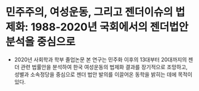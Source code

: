 # 민주주의, 여성운동, 그리고 젠더이슈의 법제화: 1988-2020년 국회에서의 젠더법안 분석을 중심으로

- 2020년 사회학과 학부 졸업논문 
본 연구는 민주화 이후의 13대부터 20대까지의 젠더 관련 법률안을 분석하여 한국 여성운동의 법제화 결과를 장기적으로 조망하고, 성별과 소속정당을 중심으로 젠더 법안 발의를 이끌어온 동학을 밝히는 데에 목적이 있다. 